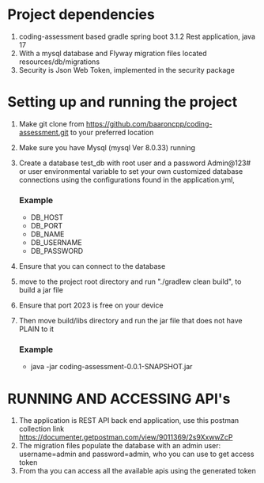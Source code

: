 # Project dependencies
1. coding-assessment based gradle spring boot 3.1.2 Rest application, java 17
2. With a mysql database and Flyway migration files located resources/db/migrations
3. Security is Json Web Token, implemented in the security package

# Setting up and running the project
1. Make git clone from https://github.com/baaroncpp/coding-assessment.git to your preferred location
2. Make sure you have Mysql (mysql  Ver 8.0.33) running
3. Create a database test_db with root user and a password Admin@123# or user environmental variable to set your own customized database connections using the configurations found in the application.yml, 
   ### Example
   - DB_HOST
   - DB_PORT
   - DB_NAME
   - DB_USERNAME
   - DB_PASSWORD


4. Ensure that you can connect to the database
5. move to the project root directory and run "./gradlew clean build", to build a jar file
6. Ensure that port 2023 is free on your device
7. Then move build/libs directory and run the jar file that does not have PLAIN to it
   ### Example
   - java -jar coding-assessment-0.0.1-SNAPSHOT.jar

# RUNNING AND ACCESSING API's
1. The application is REST API back end application, use this postman collection link https://documenter.getpostman.com/view/9011369/2s9XxwwZcP
2. The migration files populate the database with an admin user: username=admin and password=admin, who you can use to get access token
3. From tha you can access all the available apis using the generated token